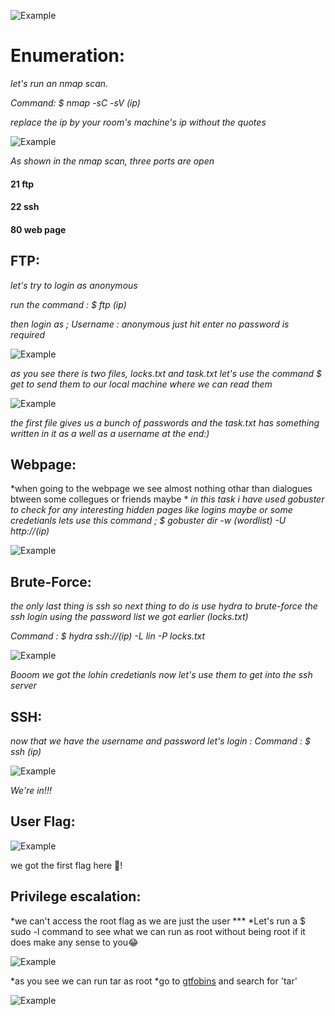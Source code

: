 ![Example](https://github.com/y4ssr/Bounty-Hacker/blob/main/images/Bounty.jpeg?raw=true )

# Enumeration:
*let's run an nmap scan*.

*Command: $ nmap -sC -sV (ip)*

*replace the ip by your room's machine's ip without the quotes*

![Example](https://github.com/y4ssr/Bounty-Hacker/blob/main/images/nmap.png?raw=true )

*As shown in the nmap scan, three ports are open*
#### 21 ftp
#### 22 ssh
#### 80 web page

## FTP: 
*let's try to login as anonymous*

*run the command : $ ftp (ip)*

*then login as ;
Username : anonymous
just hit enter no password is required*

![Example](https://github.com/y4ssr/Bounty-Hacker/blob/main/images/files.png?raw=true )

*as you see there is two files, locks.txt and task.txt
let's use the command $ get to send them to our local machine where we can read them*

![Example](https://github.com/y4ssr/Bounty-Hacker/blob/main/images/ftp%20files.png?raw=true )

*the first file gives us a bunch of passwords and the task.txt has something written in it as a well as a username at the end:)*
 
## Webpage:

*when going to the webpage we see almost nothing othar than dialogues btween some collegues or friends maybe *
*in this task i have used gobuster to check for any interesting hidden pages like logins maybe or some credetianls*
*lets use this command ; 
$ gobuster dir -w (wordlist) -U http://(ip)*


![Example](https://github.com/y4ssr/Bounty-Hacker/blob/main/images/gobuster.png?raw=true )

## Brute-Force:
*the only last thing is ssh so next thing to do is use hydra to brute-force the ssh login using the password list we got earlier (locks.txt)*

*Command : $ hydra ssh://(ip) -L lin -P locks.txt*

![Example](https://github.com/y4ssr/Bounty-Hacker/blob/main/images/hydra.png?raw=true )

*Booom we got the lohin credetianls now let's use them to get into the ssh server*

## SSH:
*now that we have the username and password let's login :*
*Command : $ ssh (ip)*


![Example](https://github.com/y4ssr/Bounty-Hacker/blob/main/images/ssh.png?raw=true )

*We're in!!!*

## User Flag:

![Example](https://github.com/y4ssr/Bounty-Hacker/blob/main/images/user.png?raw=true )

we got the first flag here 🚩!

## Privilege escalation:
*we can't access the root flag as we are just the user ***
*Let's run a $ sudo -l command to see what we can run as root without being root if it does make any sense to you😂


![Example](https://github.com/y4ssr/Bounty-Hacker/blob/main/images/sudo-l.png?raw=true )

*as you see we can run tar as root
*go to [gtfobins](https://gtfobins.github.io/) and search for 'tar'

![Example](https://github.com/y4ssr/Bounty-Hacker/blob/main/images/gtfobins.png?raw=true )

